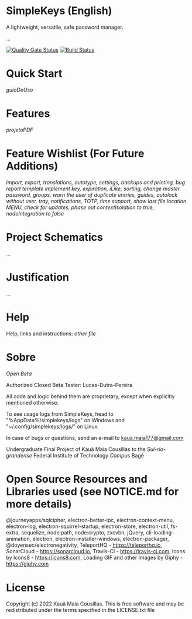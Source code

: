 # SimpleKeys (English)

A lightweight, versatile, safe password manager.

...

[![Quality Gate Status](https://sonarcloud.io/api/project_badges/measure?project=bainloko_SimpleKeys&metric=alert_status)](https://sonarcloud.io/dashboard?id=bainloko_SimpleKeys)
[![Build Status](https://app.travis-ci.com/bainloko/SimpleKeys.svg?branch=app)](https://app.travis-ci.com/bainloko/SimpleKeys)

# Quick Start

_guiaDeUso_

# Features

_projetoPDF_

# Feature Wishlist (For Future Additions)

_import, export, translations, autotype, settings, backups and printing, *bug report template* implement key, expiration, iLike, sorting, change master password, groups, warn the user of duplicate entries, guides, *autolock without user, tray*, notifications, TOTP, time support, show last file location MENU, check for updates, phase out contextIsolation to true, nodeIntegration to false_

# Project Schematics

...

# Justification

...

# Help

Help, links and instructions: _other file_

# Sobre

_Open Beta_

Authorized Closed Beta Tester: Lucas-Dutra-Pereira

All code and logic behind them are proprietary, except when explicitly mentioned otherwise.

To see usage logs from SimpleKeys, head to "%AppData%/simplekeys/logs" on Windows and "~/.config/simplekeys/logs/" on Linux.

In case of bugs or questions, send an e-mail to kaua.maia177@gmail.com

Undergraduate Final Project of Kauã Maia Cousillas to the _Sul-rio-grandense_ Federal Institute of Technology _Campus_ Bagé

# Open Source Resources and Libraries used (see NOTICE.md for more details)

@journeyapps/sqlcipher, electron-better-ipc, electron-context-menu, electron-log, electron-squirrel-startup, electron-store, electron-util, fs-extra, sequelize, node:path, node:crypto, zxcvbn, jQuery, cli-loading-animation, electron, electron-installer-windows, electron-packager, @doyensec/electronegativity, TeleportHQ - https://teleporthq.io, SonarCloud - https://sonarcloud.io, Travis-CI - https://travis-ci.com, Icons by Icons8 - https://icons8.com, Loading GIF and other Images by Giphy - https://giphy.com

# License

Copyright (c) 2022 Kauã Maia Cousillas. This is free software and may be redistributed under the terms specified in the LICENSE.txt file